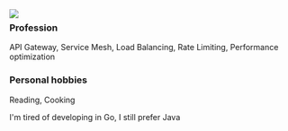 <a href="https://github.com/Mr-Linus/Mr-Linus/blob/master/README.md">
  <img align="left" src="https://github-readme-stats.vercel.app/api?username=jizhuozhi&show_icons=true&count_private=true" />
</a>

### Profession
API Gateway, Service Mesh, Load Balancing, Rate Limiting, Performance optimization

### Personal hobbies
Reading, Cooking

I'm tired of developing in Go, I still prefer Java
